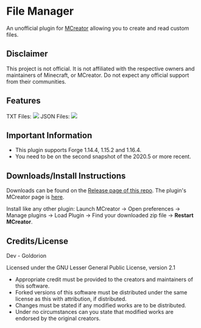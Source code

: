 # File Manager
An unofficial plugin for [MCreator](https://mcreator.net/) allowing you to create and read custom files.

## Disclaimer
This project is not official. It is not affiliated with the respective owners and maintainers of Minecraft, or MCreator. Do not expect any official support from their communities.

## Features
TXT Files:
![](https://i.imgur.com/c2PR0DA.png)
JSON Files:
![](https://i.imgur.com/owBAZYv.png)

## Important Information
* This plugin supports Forge 1.14.4, 1.15.2 and 1.16.4.
* You need to be on the second snapshot of the 2020.5 or more recent.

## Downloads/Install Instructions
Downloads can be found on the [Release page of this repo](https://github.com/Goldorion/File-Manager-MCreator/releases).
The plugin's MCreator page is [here](https://mcreator.net/plugin/64638/file-creator).

Install like any other plugin: Launch MCreator -> Open preferences -> Manage plugins -> Load Plugin -> Find your downloaded zip file -> **Restart MCreator**.

## Credits/License
Dev - Goldorion

Licensed under the GNU Lesser General Public License, version 2.1  
* Appropriate credit must be provided to the creators and maintainers of this software.
* Forked versions of this software must be distributed under the same license as this with attribution, if distributed.
* Changes must be stated if any modified works are to be distributed.
* Under no circumstances can you state that modified works are endorsed by the original creators.
